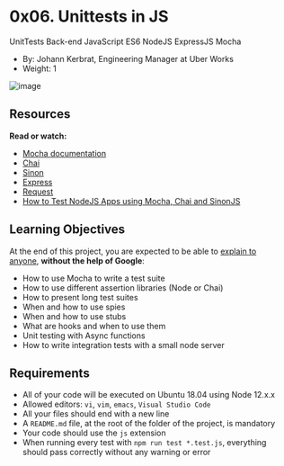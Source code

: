 0x06. Unittests in JS
=====================

UnitTests Back-end JavaScript ES6 NodeJS ExpressJS Mocha

-   By: Johann Kerbrat, Engineering Manager at Uber Works
-   Weight: 1


![image](https://github.com/AsuweRich/alx-backend-javascript/assets/106776383/8797c8a9-aa96-47d1-8feb-1dc95fc605d2)

Resources
---------

**Read or watch:**

-   [Mocha documentation](https://mochajs.org "Mocha documentation")
-   [Chai](https://www.chaijs.com/api/ "Chai")
-   [Sinon](https://sinonjs.org/releases/v7.5.0/ "Sinon")
-   [Express](https://expressjs.com/en/guide/routing.html "Express")
-   [Request](https://www.npmjs.com/package/request "Request")
-   [How to Test NodeJS Apps using Mocha, Chai and SinonJS](https://www.digitalocean.com/community/tutorials/how-to-test-nodejs-apps-using-mocha-chai-and-sinonjs "How to Test NodeJS Apps using Mocha, Chai and SinonJS")

Learning Objectives
-------------------

At the end of this project, you are expected to be able to [explain to anyone](https://fs.blog/feynman-learning-technique/ "explain to anyone"), **without the help of Google**:

-   How to use Mocha to write a test suite
-   How to use different assertion libraries (Node or Chai)
-   How to present long test suites
-   When and how to use spies
-   When and how to use stubs
-   What are hooks and when to use them
-   Unit testing with Async functions
-   How to write integration tests with a small node server

Requirements
------------

-   All of your code will be executed on Ubuntu 18.04 using Node 12.x.x
-   Allowed editors: `vi`, `vim`, `emacs`, `Visual Studio Code`
-   All your files should end with a new line
-   A `README.md` file, at the root of the folder of the project, is mandatory
-   Your code should use the `js` extension
-   When running every test with `npm run test *.test.js`, everything should pass correctly without any warning or error

